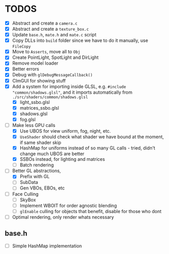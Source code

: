 # TODOS
- [x] Abstract and create a `camera.c`
- [x] Abstract and create a `texture_box.c`
- [x] Update `base.h`, `mate.h` and `mate.c` script
- [x] Copy DLLs into `build` folder since we have to do it manually, use `FileCopy`
- [x] Move to `Asserts`, move all to `Obj` 
- [x] Create PointLight, SpotLight and DirLight
- [x] Remove model loader
- [x] Better errors
- [x] Debug with `glDebugMessageCallback()`
- [x] CImGUI for showing stuff
- [x] Add a system for importing inside GLSL, e.g. `#include "common/shadows.glsl"`, and it imports automatically from `./src/shaders/common/shadows.glsl`
    - [x] light_ssbo.glsl
    - [x] matrices_ssbo.glsl
    - [x] shadows.glsl
    - [x] fog.glsl
- [ ] Make less GPU calls
    - [x] Use UBOS for view uniform, fog, night, etc.
    - [x] `UseShader` should check what shader we have bound at the moment, if same shader skip
    - [x] HashMap for uniforms instead of so many GL calls - tried, didn't change much UBOS are better
    - [x] SSBOs instead, for lighting and matrices
    - [ ] Batch rendering
- [ ] Better GL abstractions, 
    - [x] Prefix with GL
    - [ ] SubData
    - [ ] Gen VBOs, EBOs, etc
- [ ] Face Culling
    - [ ] SkyBox 
    - [ ] Implement WBOIT for order agnostic blending
    - [ ] `glEnable` culling for objects that benefit, disable for those who dont
- [ ] Optimal rendering, only render whats necessary

## base.h
- [ ] Simple HashMap implementation
